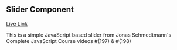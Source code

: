 ## Slider Component ##
[Live Link](https://happy-payne-43f653.netlify.app/)

This is a simple JavaScript based slider from Jonas Schmedtmann's Complete JavaScript Course videos #(197) & #(198)
